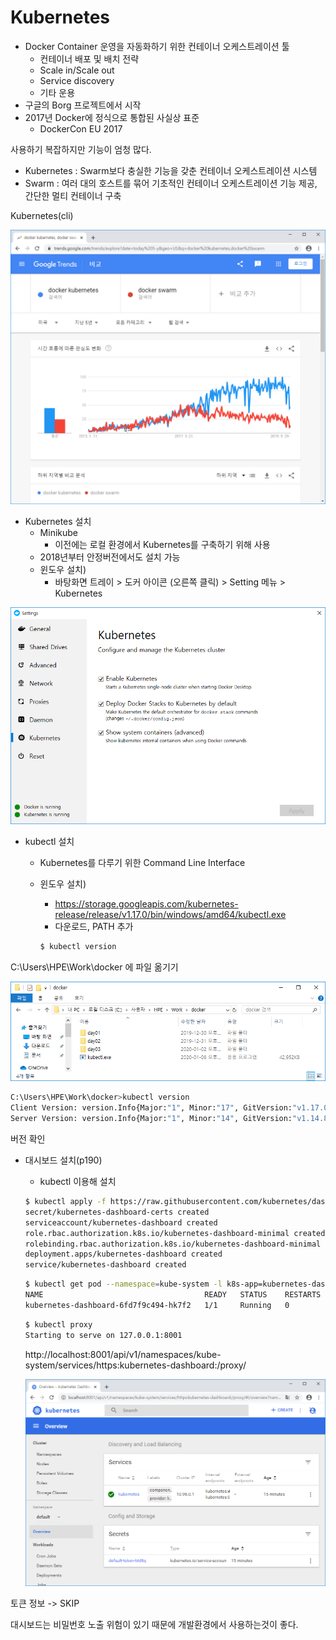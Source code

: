 # Kubernetes



* Docker Container 운영을 자동화하기 위한 컨테이너 오케스트레이션 툴
  * 컨테이너 배포 및 배치 전략
  * Scale in/Scale out
  * Service discovery
  * 기타 운용
* 구글의 Borg 프로젝트에서 시작
* 2017년 Docker에 정식으로 통합된 사실상 표준
  * DockerCon EU 2017



사용하기 복잡하지만 기능이 엄청 많다.



* Kubernetes : Swarm보다 충실한 기능을 갖춘 컨테이너 오케스트레이션 시스템
* Swarm : 여러 대의 호스트를 묶어 기초적인 컨테이너 오케스트레이션 기능 제공, 간단한 멀티 컨테이너 구축



Kubernetes(cli)



![image-20200106173544860](images/image-20200106173544860.png)



* Kubernetes 설치
  * Minikube
    * 이전에는 로컬 환경에서 Kubernetes를 구축하기 위해 사용
  * 2018년부터 안정버전에서도 설치 가능
  * 윈도우 설치)
    * 바탕화면 트레이 > 도커 아이콘 (오른쪽 클릭) > Setting 메뉴 > Kubernetes 



![image-20200106174423456](images/image-20200106174423456.png)



* kubectl 설치

  * Kubernetes를 다루기 위한 Command Line Interface

  * 윈도우 설치)

    * https://storage.googleapis.com/kubernetes-release/release/v1.17.0/bin/windows/amd64/kubectl.exe
    * 다운로드, PATH 추가

    ```bash
    $ kubectl version
    ```

    

C:\Users\HPE\Work\docker 에 파일 옮기기

![image-20200106174801733](images/image-20200106174801733.png)



```bash
C:\Users\HPE\Work\docker>kubectl version
Client Version: version.Info{Major:"1", Minor:"17", GitVersion:"v1.17.0", GitCommit:"70132b0f130acc0bed193d9ba59dd186f0e634cf", GitTreeState:"clean", BuildDate:"2019-12-07T21:20:10Z", GoVersion:"go1.13.4", Compiler:"gc", Platform:"windows/amd64"}
Server Version: version.Info{Major:"1", Minor:"14", GitVersion:"v1.14.8", GitCommit:"211047e9a1922595eaa3a1127ed365e9299a6c23", GitTreeState:"clean", BuildDate:"2019-10-15T12:02:12Z", GoVersion:"go1.12.10", Compiler:"gc", Platform:"linux/amd64"}
```

버전 확인



* 대시보드 설치(p190)

  * kubectl 이용해 설치

  ```bash
  $ kubectl apply -f https://raw.githubusercontent.com/kubernetes/dashboard/v1.8.3/src/deploy/recommended/kubernetes-dashboard.yaml
  secret/kubernetes-dashboard-certs created
  serviceaccount/kubernetes-dashboard created
  role.rbac.authorization.k8s.io/kubernetes-dashboard-minimal created
  rolebinding.rbac.authorization.k8s.io/kubernetes-dashboard-minimal created
  deployment.apps/kubernetes-dashboard created
  service/kubernetes-dashboard created
  ```

  

  ```bash
  $ kubectl get pod --namespace=kube-system -l k8s-app=kubernetes-dashboard
  NAME                                    READY   STATUS    RESTARTS   AGE
  kubernetes-dashboard-6fd7f9c494-hk7f2   1/1     Running   0          59s
  ```

  

  ```bash
  $ kubectl proxy
  Starting to serve on 127.0.0.1:8001
  ```

  

  http://localhost:8001/api/v1/namespaces/kube-system/services/https:kubernetes-dashboard:/proxy/

  

  ![image-20200106175753531](images/image-20200106175753531.png)





토큰 정보 -> SKIP

대시보드는 비밀번호 노출 위험이 있기 때문에 개발환경에서 사용하는것이 좋다.
